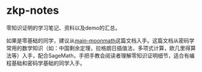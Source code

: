 # zkp-notes
零知识证明的学习笔记、资料以及demo的汇总。

如果是零基础的同学，建议从[main-moonmath](https://github.com/VegieDoggie/zkp-notes/blob/main/doc/main-moonmath.pdf)这篇文档入手。这篇文档从密码学常用的数学知识（如：中国剩余定理，拉格朗日插值法，多项式计算，欧几里得算法等）入手，配合SageMath，手把手教会阅读者理解零知识证明细节，适合有编程基础和密码学基础的同学入手。

